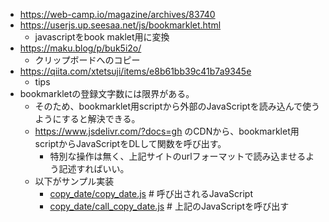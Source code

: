 - https://web-camp.io/magazine/archives/83740
- https://userjs.up.seesaa.net/js/bookmarklet.html
    - javascriptをbook maklet用に変換
- https://maku.blog/p/buk5i2o/
    - クリップボードへのコピー
- https://qiita.com/xtetsuji/items/e8b61bb39c41b7a9345e
    - tips
- bookmarkletの登録文字数には限界がある。
    - そのため、bookmarklet用scriptから外部のJavaScriptを読み込んで使うようにすると解決できる。
    - https://www.jsdelivr.com/?docs=gh のCDNから、bookmarklet用scriptからJavaScriptをDLして関数を呼び出す。
        - 特別な操作は無く、上記サイトのurlフォーマットで読み込ませるよう記述すればいい。
    - 以下がサンプル実装
        - [copy_date/copy_date.js](copy_date/copy_date.js) # 呼び出されるJavaScript
        - [copy_date/call_copy_date.js](copy_date/call_copy_date.js) # 上記のJavaScriptを呼び出す